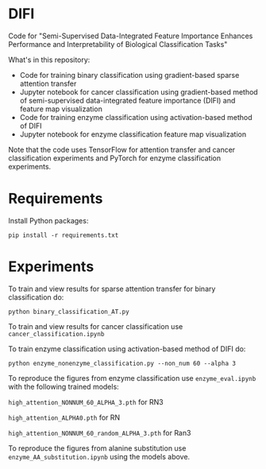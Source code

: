 # DIFI
Code for "Semi-Supervised Data-Integrated Feature Importance Enhances Performance and Interpretability of Biological Classification Tasks"

What's in this repository:

  - Code for training binary classification using gradient-based sparse attention transfer
  - Jupyter notebook for cancer classification using gradient-based method of semi-supervised data-integrated feature importance (DIFI) and feature map visualization
  - Code for training enzyme classification using activation-based method of DIFI 
  - Jupyter notebook for enzyme classification feature map visualization

Note that the code uses TensorFlow for attention transfer and cancer classification experiments and PyTorch for enzyme classification experiments. 

# Requirements
Install Python packages:

`pip install -r requirements.txt`

# Experiments
To train and view results for sparse attention transfer for binary classification do:

`python binary_classification_AT.py`

To train and view results for cancer classification use `cancer_classification.ipynb`

To train enzyme classification using activation-based method of DIFI do:

`python enzyme_nonenzyme_classification.py --non_num 60 --alpha 3`

To reproduce the figures from enzyme classification use `enzyme_eval.ipynb` with the following trained models:

`high_attention_NONNUM_60_ALPHA_3.pth` for RN3

`high_attention_ALPHA0.pth` for RN

`high_attention_NONNUM_60_random_ALPHA_3.pth` for Ran3

To reproduce the figures from alanine substitution use `enzyme_AA_substitution.ipynb` using the models above. 
